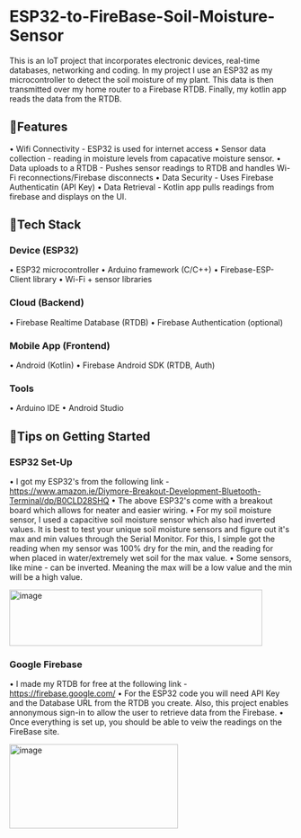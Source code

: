# ESP32-to-FireBase-Soil-Moisture-Sensor
This is an IoT project that incorporates electronic devices, real-time databases, networking and coding. In my project I use an ESP32 as my microcontroller to detect the soil moisture of my plant. This data is then transmitted over my home router to a Firebase RTDB. Finally, my kotlin app reads the data from the RTDB.

## 📌Features
• Wifi Connectivity - ESP32 is used for internet access
• Sensor data collection - reading in moisture levels from capacative moisture sensor.
• Data uploads to a RTDB - Pushes sensor readings to RTDB and handles Wi-Fi reconnections/Firebase disconnects
• Data Security - Uses Firebase Authenticatin (API Key)
• Data Retrieval - Kotlin app pulls readings from firebase and displays on the UI.

## 📌Tech Stack
### Device (ESP32)
• ESP32 microcontroller
• Arduino framework (C/C++)
• Firebase-ESP-Client library
• Wi-Fi + sensor libraries

### Cloud (Backend)
• Firebase Realtime Database (RTDB)
• Firebase Authentication (optional)

### Mobile App (Frontend)
• Android (Kotlin)
• Firebase Android SDK (RTDB, Auth)

### Tools
• Arduino IDE
• Android Studio

## 📌Tips on Getting Started
### ESP32 Set-Up
• I got my ESP32's from the following link - https://www.amazon.ie/Diymore-Breakout-Development-Bluetooth-Terminal/dp/B0CLD28SHQ
• The above ESP32's come with a breakout board which allows for neater and easier wiring.
• For my soil moisture sensor, I used a capacitive soil moisture sensor which also had inverted values. It is best to test your unique soil moisture sensors and figure out it's max and min values through the Serial Monitor. For this, I simple got the reading when my sensor was 100% dry for the min, and the reading for when placed in water/extremely wet soil for the max value. 
• Some sensors, like mine - can be inverted. Meaning the max will be a low value and the min will be a high value.

<img width="450" height="100" alt="image" src="https://github.com/user-attachments/assets/51d340e7-7864-4030-a82e-8530f1467006" />

### Google Firebase
• I made my RTDB for free at the following link - https://firebase.google.com/
• For the ESP32 code you will need API Key and the Database URL from the RTDB you create. Also, this project enables annonymous sign-in to allow the user to retrieve data from the Firebase. 
• Once everything is set up, you should be able to veiw the readings on the FireBase site.

<img width="300" height="150" alt="image" src="https://github.com/user-attachments/assets/34eacf77-d463-4eaf-8cf3-1347d207e623" />

